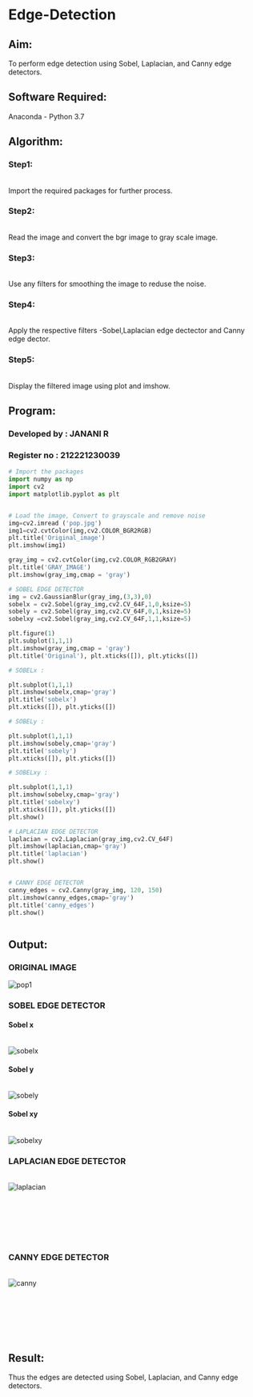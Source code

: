 # Edge-Detection
## Aim:
To perform edge detection using Sobel, Laplacian, and Canny edge detectors.

## Software Required:
Anaconda - Python 3.7

## Algorithm:
### Step1:
<br>Import the required packages for further process.


### Step2:
<br>Read the image and convert the bgr image to gray scale image.

### Step3:
<br>Use any filters for smoothing the image to reduse the noise.

### Step4:
<br>Apply the respective filters -Sobel,Laplacian edge dectector and Canny edge dector.

### Step5:
<br>Display the filtered image using plot and imshow.

 
## Program:
### Developed by : JANANI R
### Register no : 212221230039
``` Python
# Import the packages
import numpy as np
import cv2
import matplotlib.pyplot as plt


# Load the image, Convert to grayscale and remove noise
img=cv2.imread ('pop.jpg')
img1=cv2.cvtColor(img,cv2.COLOR_BGR2RGB)
plt.title('Original_image')
plt.imshow(img1)

gray_img = cv2.cvtColor(img,cv2.COLOR_RGB2GRAY)
plt.title('GRAY_IMAGE')
plt.imshow(gray_img,cmap = 'gray')

# SOBEL EDGE DETECTOR
img = cv2.GaussianBlur(gray_img,(3,3),0)
sobelx = cv2.Sobel(gray_img,cv2.CV_64F,1,0,ksize=5)
sobely = cv2.Sobel(gray_img,cv2.CV_64F,0,1,ksize=5)
sobelxy =cv2.Sobel(gray_img,cv2.CV_64F,1,1,ksize=5)

plt.figure(1)
plt.subplot(1,1,1)
plt.imshow(gray_img,cmap = 'gray')
plt.title('Original'), plt.xticks([]), plt.yticks([])

# SOBELx : 

plt.subplot(1,1,1)
plt.imshow(sobelx,cmap='gray')
plt.title('sobelx')
plt.xticks([]), plt.yticks([])

# SOBELy : 

plt.subplot(1,1,1)
plt.imshow(sobely,cmap='gray')
plt.title('sobely')
plt.xticks([]), plt.yticks([])

# SOBELxy : 

plt.subplot(1,1,1)
plt.imshow(sobelxy,cmap='gray')
plt.title('sobelxy')
plt.xticks([]), plt.yticks([])
plt.show()

# LAPLACIAN EDGE DETECTOR
laplacian = cv2.Laplacian(gray_img,cv2.CV_64F)
plt.imshow(laplacian,cmap='gray')
plt.title('laplacian')
plt.show()


# CANNY EDGE DETECTOR
canny_edges = cv2.Canny(gray_img, 120, 150)
plt.imshow(canny_edges,cmap='gray')
plt.title('canny_edges')
plt.show()



```
## Output:
### ORIGINAL IMAGE
![pop1](https://user-images.githubusercontent.com/94288340/235216430-0e5e9740-c1b2-40fb-9de7-89aea76bd1c7.png)

### SOBEL EDGE DETECTOR
#### Sobel x
<br>![sobelx](https://user-images.githubusercontent.com/94288340/235216100-de8d402a-e0e0-41ef-aaec-f1a14250eb03.png)
<br>
#### Sobel y
<br>![sobely](https://user-images.githubusercontent.com/94288340/235216162-04daa864-3de1-4f11-a03a-8c16169c8b7b.png)
<br>
#### Sobel xy
<br>![sobelxy](https://user-images.githubusercontent.com/94288340/235216207-da431f6a-2426-47c7-acc3-bb31b391871a.png)
<br>


### LAPLACIAN EDGE DETECTOR
<br>![laplacian](https://user-images.githubusercontent.com/94288340/235216295-3904c6b9-fae7-4ec3-a295-c666cf2613b9.png)

<br>
<br>
<br>
<br>
<br>


### CANNY EDGE DETECTOR
<br>![canny](https://user-images.githubusercontent.com/94288340/235216335-b4052856-37d0-4be1-b015-e970adc7bdd8.png)

<br>
<br>
<br>
<br>
<br>

## Result:
Thus the edges are detected using Sobel, Laplacian, and Canny edge detectors.
